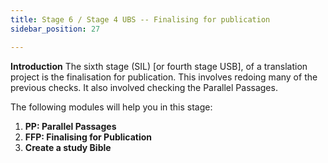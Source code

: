 ```yaml
---
title: Stage 6 / Stage 4 UBS -- Finalising for publication
sidebar_position: 27

---
```






**Introduction**
The sixth stage (SIL) [or fourth stage USB], of a translation project is the finalisation for publication. This involves redoing many of the previous checks. It also involved checking the Parallel Passages.


The following modules will help you in this stage:

1. **PP: Parallel Passages**
1. **FFP: Finalising for Publication**
1. **Create a study Bible**
